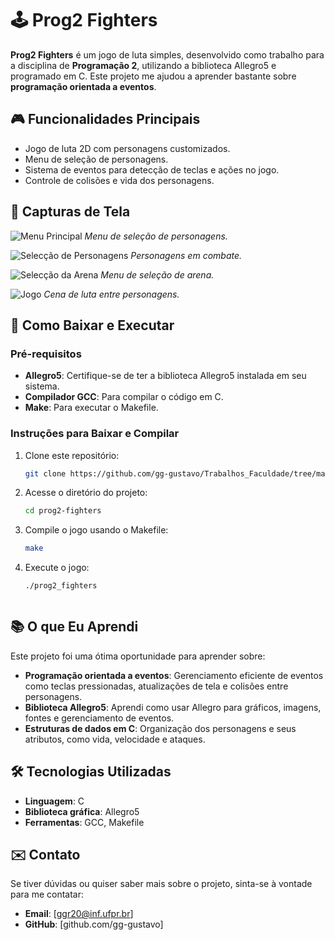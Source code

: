 # 🕹️ Prog2 Fighters

**Prog2 Fighters** é um jogo de luta simples, desenvolvido como trabalho para a disciplina de **Programação 2**, utilizando a biblioteca Allegro5 e programado em C. Este projeto me ajudou a aprender bastante sobre **programação orientada a eventos**.

## 🎮 Funcionalidades Principais
- Jogo de luta 2D com personagens customizados.
- Menu de seleção de personagens.
- Sistema de eventos para detecção de teclas e ações no jogo.
- Controle de colisões e vida dos personagens.

## 📸 Capturas de Tela

![Menu Principal](https://github.com/gg-gustavo/Trabalhos_Faculdade/blob/main/Prog2Fighters/capturas/menu.png)
*Menu de seleção de personagens.*

![Selecção de Personagens](https://github.com/gg-gustavo/Trabalhos_Faculdade/blob/main/Prog2Fighters/capturas/selecao.png)
*Personagens em combate.*

![Selecção da Arena](https://github.com/gg-gustavo/Trabalhos_Faculdade/blob/main/Prog2Fighters/capturas/arena.png)
*Menu de seleção de arena.*

![Jogo](https://github.com/gg-gustavo/Trabalhos_Faculdade/blob/main/Prog2Fighters/capturas/luta.png)
*Cena de luta entre personagens.*


## 🚀 Como Baixar e Executar

### Pré-requisitos
- **Allegro5**: Certifique-se de ter a biblioteca Allegro5 instalada em seu sistema.
- **Compilador GCC**: Para compilar o código em C.
- **Make**: Para executar o Makefile.

### Instruções para Baixar e Compilar

1. Clone este repositório:
   ```bash
   git clone https://github.com/gg-gustavo/Trabalhos_Faculdade/tree/main/Prog2Fighters.git

2. Acesse o diretório do projeto:
   ```bash
   cd prog2-fighters

3. Compile o jogo usando o Makefile:
   ```bash
   make

4. Execute o jogo:
   ```bash
   ./prog2_fighters



## 📚 O que Eu Aprendi

Este projeto foi uma ótima oportunidade para aprender sobre:

- **Programação orientada a eventos**: Gerenciamento eficiente de eventos como teclas pressionadas, atualizações de tela e colisões entre personagens.
- **Biblioteca Allegro5**: Aprendi como usar Allegro para gráficos, imagens, fontes e gerenciamento de eventos.
- **Estruturas de dados em C**: Organização dos personagens e seus atributos, como vida, velocidade e ataques.

## 🛠️ Tecnologias Utilizadas

- **Linguagem**: C
- **Biblioteca gráfica**: Allegro5
- **Ferramentas**: GCC, Makefile

## ✉️ Contato

Se tiver dúvidas ou quiser saber mais sobre o projeto, sinta-se à vontade para me contatar:

- **Email**: [ggr20@inf.ufpr.br]
- **GitHub**: [github.com/gg-gustavo]
